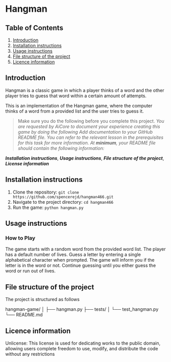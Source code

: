 # Hangman

## Table of Contents
1. [Introduction](#introduction)
2. [Installation instructions](#installation-instructions)
3. [Usage instructions](#usage-instructions)
4. [File structure of the project](#file-structure-of-the-project)
5. [Licence information](#licence-information)

## Introduction
Hangman is a classic game in which a player thinks of a word and the other player tries to guess that word within a certain amount of attempts.

This is an implementation of the Hangman game, where the computer thinks of a word from a provided list and the user tries to guess it. 

> Make sure you do the following before you complete this project.
_You are requested by AiCore to document your experience creating this game by doing the following_
_Add documentation to your GitHub README file. You can refer to the relevant lesson in the prerequisites for this task for more information._
_At **minimum**, your README file should contain the following information:_

**_Installation instructions_**,
**_Usage instructions_**,
**_File structure of the project_**,
**_License information_**

## Installation instructions
1. Clone the repository:
`git clone https://github.com/spencerejd/hangman466.git`
2. Navigate to the project directory:
`cd hangman466`
3. Run the game:
`python hangman.py`


## Usage instructions
### How to Play
The game starts with a random word from the provided word list.
The player has a default number of lives.
Guess a letter by entering a single alphabetical character when prompted.
The game will inform you if the letter is in the word or not.
Continue guessing until you either guess the word or run out of lives.

## File structure of the project
The project is structured as follows

hangman-game/
│
├── hangman.py
├── tests/
│   └── test_hangman.py
└── README.md



## Licence information
Unlicense: This license is used for dedicating works to the public domain, allowing users complete freedom to use, modify, and distribute the code without any restrictions